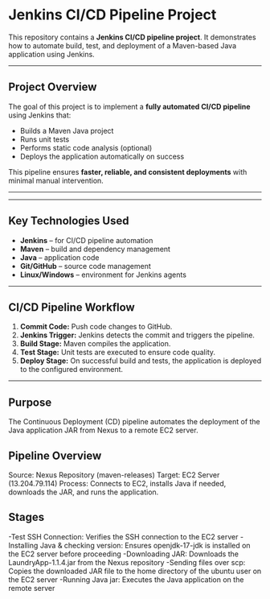 # Jenkins CI/CD Pipeline Project

This repository contains a **Jenkins CI/CD pipeline project**. It demonstrates how to automate build, test, and deployment of a Maven-based Java application using Jenkins.

---

## Project Overview

The goal of this project is to implement a **fully automated CI/CD pipeline** using Jenkins that:

- Builds a Maven Java project
- Runs unit tests
- Performs static code analysis (optional)
- Deploys the application automatically on success

This pipeline ensures **faster, reliable, and consistent deployments** with minimal manual intervention.

---


---

## Key Technologies Used

- **Jenkins** – for CI/CD pipeline automation  
- **Maven** – build and dependency management  
- **Java** – application code  
- **Git/GitHub** – source code management  
- **Linux/Windows** – environment for Jenkins agents  

---

## CI/CD Pipeline Workflow

1. **Commit Code:** Push code changes to GitHub.  
2. **Jenkins Trigger:** Jenkins detects the commit and triggers the pipeline.  
3. **Build Stage:** Maven compiles the application.  
4. **Test Stage:** Unit tests are executed to ensure code quality.  
5. **Deploy Stage:** On successful build and tests, the application is deployed to the configured environment.  

---

## Purpose
The Continuous Deployment (CD) pipeline automates the deployment of the Java application JAR from Nexus to a remote EC2 server.

## Pipeline Overview
Source: Nexus Repository (maven-releases)
Target: EC2 Server (13.204.79.114)
Process: Connects to EC2, installs Java if needed, downloads the JAR, and runs the application.

## Stages
-Test SSH Connection: Verifies the SSH connection to the EC2 server
-Installing Java & checking version: Ensures openjdk-17-jdk is installed on the EC2 server before proceeding
-Downloading JAR: Downloads the LaundryApp-1.1.4.jar from the Nexus repository
-Sending files over scp: Copies the downloaded JAR file to the home directory of the ubuntu user on the EC2 server
-Running Java jar: Executes the Java application on the remote server




